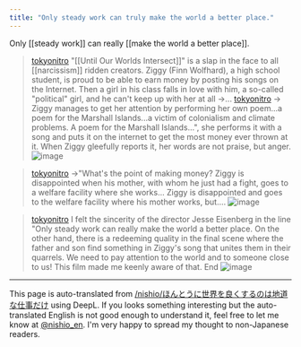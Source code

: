 ```yaml
---
title: "Only steady work can truly make the world a better place."
---
```


Only [[steady work]] can really [[make the world a better place]].


> [tokyonitro](https://twitter.com/tokyonitro/status/1750530695309709526) "[[Until Our Worlds Intersect]]" is a slap in the face to all [[narcissism]] ridden creators. Ziggy (Finn Wolfhard), a high school student, is proud to be able to earn money by posting his songs on the Internet. Then a girl in his class falls in love with him, a so-called "political" girl, and he can't keep up with her at all ->...
> [tokyonitro](https://twitter.com/tokyonitro/status/1750533774331502667) -> Ziggy manages to get her attention by performing her own poem...a poem for the Marshall Islands...a victim of colonialism and climate problems. A poem for the Marshall Islands...", she performs it with a song and puts it on the internet to get the most money ever thrown at it. When Ziggy gleefully reports it, her words are not praise, but anger.
>  ![image](https://pbs.twimg.com/media/GEslMOTaIAALEo1?format=jpg&name=medium#.png)

> [tokyonitro](https://twitter.com/tokyonitro/status/1750535766986629143/photo/1) →"What's the point of making money? Ziggy is disappointed when his mother, with whom he just had a fight, goes to a welfare facility where she works... Ziggy is disappointed and goes to the welfare facility where his mother works, but....
>  ![image](https://pbs.twimg.com/media/GEsnAI4aQAAPS7r?format=jpg&name=900x900#.png)

> [tokyonitro](https://twitter.com/tokyonitro/status/1750536767042982087) I felt the sincerity of the director Jesse Eisenberg in the line "Only steady work can really make the world a better place. On the other hand, there is a redeeming quality in the final scene where the father and son find something in Ziggy's song that unites them in their quarrels. We need to pay attention to the world and to someone close to us! This film made me keenly aware of that. End
>  ![image](https://pbs.twimg.com/media/GEsn6cWbsAAcrT8?format=jpg&name=medium#.png)

---
This page is auto-translated from [/nishio/ほんとうに世界を良くするのは地道な仕事だけ](https://scrapbox.io/nishio/ほんとうに世界を良くするのは地道な仕事だけ) using DeepL. If you looks something interesting but the auto-translated English is not good enough to understand it, feel free to let me know at [@nishio_en](https://twitter.com/nishio_en). I'm very happy to spread my thought to non-Japanese readers.